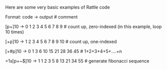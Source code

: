 Here are some very basic examples of Rattle code

Format:
code         ->           output                             # comment

[p+]10       ->           0 1 2 3 4 5 6 7 8 9                # count up, zero-indexed (in this example, loop 10 times)

[+p]10       ->           1 2 3 4 5 6 7 8 9 10               # count up, one-indexed

[+#p]10      ->           0 1 3 6 10 15 21 28 36 45          # 1+2+3+4+5+....+n

=1s[p+~$]10  ->           1 1 2 3 5 8 13 21 34 55            # generate fibonacci sequence


